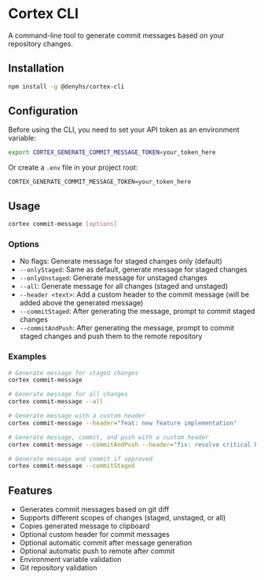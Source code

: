 # Cortex CLI

A command-line tool to generate commit messages based on your repository changes.

## Installation

```bash
npm install -g @denyhs/cortex-cli
```

## Configuration

Before using the CLI, you need to set your API token as an environment variable:

```bash
export CORTEX_GENERATE_COMMIT_MESSAGE_TOKEN=your_token_here
```

Or create a `.env` file in your project root:

```
CORTEX_GENERATE_COMMIT_MESSAGE_TOKEN=your_token_here
```

## Usage

```bash
cortex commit-message [options]
```

### Options

- No flags: Generate message for staged changes only (default)
- `--onlyStaged`: Same as default, generate message for staged changes
- `--onlyUnstaged`: Generate message for unstaged changes
- `--all`: Generate message for all changes (staged and unstaged)
- `--header <text>`: Add a custom header to the commit message (will be added above the generated message)
- `--commitStaged`: After generating the message, prompt to commit staged changes
- `--commitAndPush`: After generating the message, prompt to commit staged changes and push them to the remote repository

### Examples

```bash
# Generate message for staged changes
cortex commit-message

# Generate message for all changes
cortex commit-message --all

# Generate message with a custom header
cortex commit-message --header="feat: new feature implementation"

# Generate message, commit, and push with a custom header
cortex commit-message --commitAndPush --header="fix: resolve critical bug"

# Generate message and commit if approved
cortex commit-message --commitStaged
```

## Features

- Generates commit messages based on git diff
- Supports different scopes of changes (staged, unstaged, or all)
- Copies generated message to clipboard
- Optional custom header for commit messages
- Optional automatic commit after message generation
- Optional automatic push to remote after commit
- Environment variable validation
- Git repository validation
